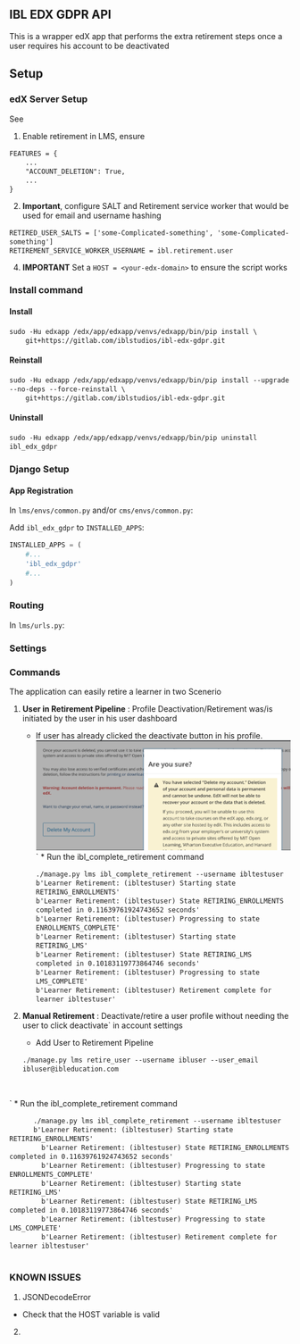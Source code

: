 ## IBL EDX GDPR API
This is a wrapper edX app that performs the extra retirement steps once a user requires his account to be deactivated


## Setup
### edX Server Setup
See 
1. Enable retirement in LMS, ensure 
```
FEATURES = {
    ...
    "ACCOUNT_DELETION": True,
    ...
}
```

[comment]: <> (2. Set RETIREMENT_STATES using the ``./manage.py lms ibl_retirement_states`` or via the API 'api/user_api/populate_retirement')

[comment]: <> (```)

[comment]: <> (RETIREMENT_STATES = [)

[comment]: <> (    'PENDING',)

[comment]: <> (    'LOCKING_ACCOUNT',)

[comment]: <> (    'LOCKING_COMPLETE',)

[comment]: <> (    # Use these states only when ENABLE_DISCUSSION_SERVICE is True.)

[comment]: <> (    'RETIRING_FORUMS',)

[comment]: <> (    'FORUMS_COMPLETE',)

[comment]: <> (    'RETIRING_EMAIL_LISTS',)

[comment]: <> (    'EMAIL_LISTS_COMPLETE',)

[comment]: <> (    'RETIRING_ENROLLMENTS',)

[comment]: <> (    'ENROLLMENTS_COMPLETE',)

[comment]: <> (    # Use these states only when ENABLE_STUDENT_NOTES is True.)

[comment]: <> (    'RETIRING_NOTES',)

[comment]: <> (    'NOTES_COMPLETE',)

[comment]: <> (    'RETIRING_LMS',)

[comment]: <> (    'LMS_COMPLETE',)

[comment]: <> (    'ERRORED',)

[comment]: <> (    'ABORTED',)

[comment]: <> (    'COMPLETE',)

[comment]: <> (])

[comment]: <> (```)

2. **Important**, configure SALT and Retirement service worker that would be used for email and username hashing
```
RETIRED_USER_SALTS = ['some-Complicated-something', 'some-Complicated-something']
RETIREMENT_SERVICE_WORKER_USERNAME = ibl.retirement.user
```

4. **IMPORTANT** Set a ``HOST = <your-edx-domain>``  to ensure the script works

### Install command
#### Install
```shell
sudo -Hu edxapp /edx/app/edxapp/venvs/edxapp/bin/pip install \
    git+https://gitlab.com/iblstudios/ibl-edx-gdpr.git
```

#### Reinstall
```shell
sudo -Hu edxapp /edx/app/edxapp/venvs/edxapp/bin/pip install --upgrade --no-deps --force-reinstall \
    git+https://gitlab.com/iblstudios/ibl-edx-gdpr.git
```

#### Uninstall
```shell
sudo -Hu edxapp /edx/app/edxapp/venvs/edxapp/bin/pip uninstall ibl_edx_gdpr
```

### Django Setup

#### App Registration
In `lms/envs/common.py` and/or `cms/envs/common.py`:

Add `ibl_edx_gdpr` to `INSTALLED_APPS`:

```python
INSTALLED_APPS = (
    #...
    'ibl_edx_gdpr'
    #...
)
```

### Routing
In `lms/urls.py`:


### Settings


### Commands
The application can easily retire a learner in two Scenerio

1. **User in Retirement Pipeline** : Profile Deactivation/Retirement was/is initiated by the user in his user dashboard
   
   * If user has already clicked the deactivate button in his profile.
   ![img.png](img.png)
`    * Run the ibl_complete_retirement command
        ```ssh
      ./manage.py lms ibl_complete_retirement --username ibltestuser
      b'Learner Retirement: (ibltestuser) Starting state RETIRING_ENROLLMENTS'
        b'Learner Retirement: (ibltestuser) State RETIRING_ENROLLMENTS completed in 0.11639761924743652 seconds'
        b'Learner Retirement: (ibltestuser) Progressing to state ENROLLMENTS_COMPLETE'
        b'Learner Retirement: (ibltestuser) Starting state RETIRING_LMS'
        b'Learner Retirement: (ibltestuser) State RETIRING_LMS completed in 0.10183119773864746 seconds'
        b'Learner Retirement: (ibltestuser) Progressing to state LMS_COMPLETE'
        b'Learner Retirement: (ibltestuser) Retirement complete for learner ibltestuser'
      
      ````
2. **Manual Retirement** : Deactivate/retire a user profile without needing the user to click deactivate` in account settings
   * Add User to Retirement Pipeline
   ```ssh
   ./manage.py lms retire_user --username ibluser --user_email ibluser@ibleducation.com
   
   
   
   ```
   
`  * Run the ibl_complete_retirement command
```ssh
      ./manage.py lms ibl_complete_retirement --username ibltestuser
      b'Learner Retirement: (ibltestuser) Starting state RETIRING_ENROLLMENTS'
        b'Learner Retirement: (ibltestuser) State RETIRING_ENROLLMENTS completed in 0.11639761924743652 seconds'
        b'Learner Retirement: (ibltestuser) Progressing to state ENROLLMENTS_COMPLETE'
        b'Learner Retirement: (ibltestuser) Starting state RETIRING_LMS'
        b'Learner Retirement: (ibltestuser) State RETIRING_LMS completed in 0.10183119773864746 seconds'
        b'Learner Retirement: (ibltestuser) Progressing to state LMS_COMPLETE'
        b'Learner Retirement: (ibltestuser) Retirement complete for learner ibltestuser'
      
```

### KNOWN ISSUES
1. JSONDecodeError
* Check that the HOST variable is valid 

2. 


